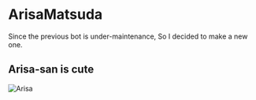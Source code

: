 # ArisaMatsuda

Since the previous bot is under-maintenance, So I decided to make a new one.

## Arisa-san is cute

![Arisa](./image/README/720p.gif)
